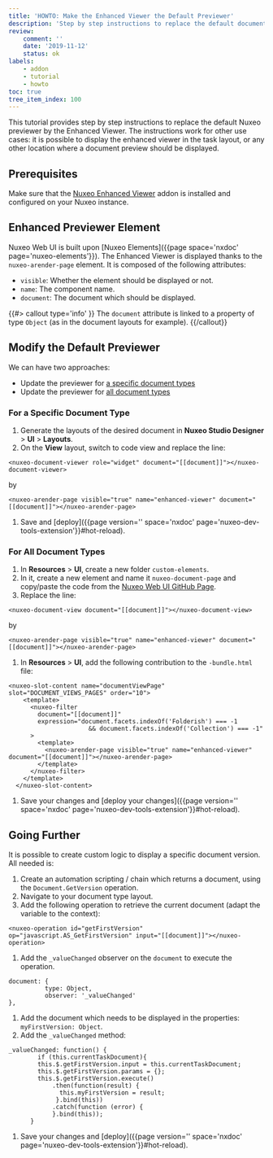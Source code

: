 ```yaml
---
title: 'HOWTO: Make the Enhanced Viewer the Default Previewer'
description: 'Step by step instructions to replace the default document preview element by the enhanced viewer element'
review:
    comment: ''
    date: '2019-11-12'
    status: ok
labels:
    - addon
    - tutorial
    - howto
toc: true
tree_item_index: 100
---
```


This tutorial provides step by step instructions to replace the default Nuxeo previewer by the Enhanced Viewer. The instructions work for other use cases: it is possible to display the enhanced viewer in the task layout, or any other location where a document preview should be displayed.

## Prerequisites

Make sure that the [Nuxeo Enhanced Viewer](https://connect.nuxeo.com/nuxeo/site/marketplace/package/nuxeo-arender) addon is installed and configured on your Nuxeo instance.

## Enhanced Previewer Element

Nuxeo Web UI is built upon [Nuxeo Elements]({{page space='nxdoc' page='nuxeo-elements'}}). The Enhanced Viewer is displayed thanks to the `nuxeo-arender-page` element. It is composed of the following attributes:

- `visible`: Whether the element should be displayed or not.
- `name`: The component name.
- `document`: The document which should be displayed.

{{#> callout type='info' }}
The `document` attribute is linked to a property of type `Object` (as in the document layouts for example).
{{/callout}}

## Modify the Default Previewer

We can have two approaches:
- Update the previewer for [a specific document types](#for-a-specific-document-type)
- Update the previewer for [all document types](#for-all-document-types)

### For a Specific Document Type

1. Generate the layouts of the desired document in **Nuxeo Studio Designer** > **UI** > **Layouts**.
1. On the **View** layout, switch to code view and replace the line:</br>
  ```
  <nuxeo-document-viewer role="widget" document="[[document]]"></nuxeo-document-viewer>
  ```

  by

  ```
  <nuxeo-arender-page visible="true" name="enhanced-viewer" document="[[document]]"></nuxeo-arender-page>
  ```
1. Save and [deploy]({{page version='' space='nxdoc' page='nuxeo-dev-tools-extension'}}#hot-reload).

### For All Document Types

1. In **Resources** > **UI**, create a new folder `custom-elements`.
1. In it, create a new element and name it `nuxeo-document-page` and copy/paste the code from the [Nuxeo Web UI GitHub Page](https://github.com/nuxeo/nuxeo-web-ui/blob/10.10/elements/document/nuxeo-document-page.html).
1. Replace the line:</br>
  ```
  <nuxeo-document-view document="[[document]]"></nuxeo-document-view>
  ```
  by

  ```
  <nuxeo-arender-page visible="true" name="enhanced-viewer" document="[[document]]"></nuxeo-arender-page>
  ```
1. In **Resources** > **UI**, add the following contribution to the `-bundle.html` file:

  ```
  <nuxeo-slot-content name="documentViewPage" slot="DOCUMENT_VIEWS_PAGES" order="10">
      <template>
        <nuxeo-filter
          document="[[document]]"
          expression="document.facets.indexOf('Folderish') === -1
                      	&& document.facets.indexOf('Collection') === -1"
      	>
          <template>
            <nuxeo-arender-page visible="true" name="enhanced-viewer" document="[[document]]"></nuxeo-arender-page>
          </template>
        </nuxeo-filter>
      </template>
    </nuxeo-slot-content>
  ```
1. Save your changes and [deploy your changes]({{page version='' space='nxdoc' page='nuxeo-dev-tools-extension'}}#hot-reload).

## Going Further

It is possible to create custom logic to display a specific document version. All needed is:

1. Create an automation scripting / chain which returns a document, using the `Document.GetVersion` operation.
1. Navigate to your document type layout.
1. Add the following operation to retrieve the current document (adapt the variable to the context):
  ```
  <nuxeo-operation id="getFirstVersion" op="javascript.AS_GetFirstVersion" input="[[document]]"></nuxeo-operation>
  ```

1. Add the `_valueChanged` observer on the `document` to execute the operation.
  ```
  document: {
            type: Object,
            observer: '_valueChanged'
  },
  ```
  
1. Add the document which needs to be displayed in the properties: `myFirstVersion: Object`.
1. Add the `_valueChanged` method:
```
_valueChanged: function() {
        if (this.currentTaskDocument){
        this.$.getFirstVersion.input = this.currentTaskDocument;
        this.$.getFirstVersion.params = {};
        this.$.getFirstVersion.execute()
            .then(function(result) {
              this.myFirstVersion = result;
             }.bind(this))
            .catch(function (error) {
            }.bind(this));
      }
```
1. Save your changes and [deploy]({{page version='' space='nxdoc' page='nuxeo-dev-tools-extension'}}#hot-reload).
